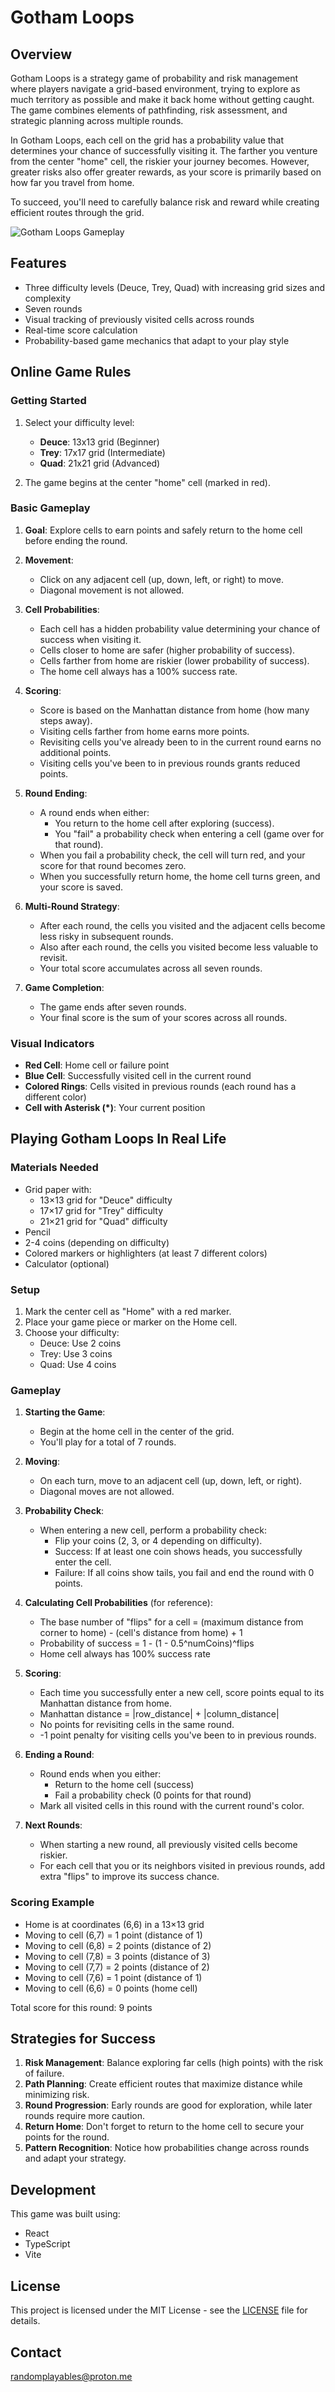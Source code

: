 # Gotham Loops

## Overview

Gotham Loops is a strategy game of probability and risk management where players navigate a grid-based environment, trying to explore as much territory as possible and make it back home without getting caught. The game combines elements of pathfinding, risk assessment, and strategic planning across multiple rounds.

In Gotham Loops, each cell on the grid has a probability value that determines your chance of successfully visiting it. The farther you venture from the center "home" cell, the riskier your journey becomes. However, greater risks also offer greater rewards, as your score is primarily based on how far you travel from home.

To succeed, you'll need to carefully balance risk and reward while creating efficient routes through the grid.

![Gotham Loops Gameplay](https://placeholder-for-game-screenshot.png)

## Features

- Three difficulty levels (Deuce, Trey, Quad) with increasing grid sizes and complexity
- Seven rounds
- Visual tracking of previously visited cells across rounds
- Real-time score calculation
- Probability-based game mechanics that adapt to your play style

## Online Game Rules

### Getting Started

1. Select your difficulty level:
   - **Deuce**: 13x13 grid (Beginner)
   - **Trey**: 17x17 grid (Intermediate)
   - **Quad**: 21x21 grid (Advanced)

2. The game begins at the center "home" cell (marked in red).

### Basic Gameplay

1. **Goal**: Explore cells to earn points and safely return to the home cell before ending the round.

2. **Movement**:
   - Click on any adjacent cell (up, down, left, or right) to move.
   - Diagonal movement is not allowed.
   
3. **Cell Probabilities**:
   - Each cell has a hidden probability value determining your chance of success when visiting it.
   - Cells closer to home are safer (higher probability of success).
   - Cells farther from home are riskier (lower probability of success).
   - The home cell always has a 100% success rate.

4. **Scoring**:
   - Score is based on the Manhattan distance from home (how many steps away).
   - Visiting cells farther from home earns more points.
   - Revisiting cells you've already been to in the current round earns no additional points.
   - Visiting cells you've been to in previous rounds grants reduced points.

5. **Round Ending**:
   - A round ends when either:
     - You return to the home cell after exploring (success).
     - You "fail" a probability check when entering a cell (game over for that round).
   - When you fail a probability check, the cell will turn red, and your score for that round becomes zero.
   - When you successfully return home, the home cell turns green, and your score is saved.

6. **Multi-Round Strategy**:
   - After each round, the cells you visited and the adjacent cells become less risky in subsequent rounds.
   - Also after each round, the cells you visited become less valuable to revisit.
   - Your total score accumulates across all seven rounds.

7. **Game Completion**:
   - The game ends after seven rounds.
   - Your final score is the sum of your scores across all rounds.

### Visual Indicators

- **Red Cell**: Home cell or failure point
- **Blue Cell**: Successfully visited cell in the current round
- **Colored Rings**: Cells visited in previous rounds (each round has a different color)
- **Cell with Asterisk (*)**: Your current position

## Playing Gotham Loops In Real Life

### Materials Needed

- Grid paper with:
  - 13×13 grid for "Deuce" difficulty
  - 17×17 grid for "Trey" difficulty
  - 21×21 grid for "Quad" difficulty
- Pencil
- 2-4 coins (depending on difficulty)
- Colored markers or highlighters (at least 7 different colors)
- Calculator (optional)

### Setup

1. Mark the center cell as "Home" with a red marker.
2. Place your game piece or marker on the Home cell.
3. Choose your difficulty:
   - Deuce: Use 2 coins
   - Trey: Use 3 coins
   - Quad: Use 4 coins

### Gameplay

1. **Starting the Game**:
   - Begin at the home cell in the center of the grid.
   - You'll play for a total of 7 rounds.

2. **Moving**:
   - On each turn, move to an adjacent cell (up, down, left, or right).
   - Diagonal moves are not allowed.

3. **Probability Check**:
   - When entering a new cell, perform a probability check:
     - Flip your coins (2, 3, or 4 depending on difficulty).
     - Success: If at least one coin shows heads, you successfully enter the cell.
     - Failure: If all coins show tails, you fail and end the round with 0 points.
   
4. **Calculating Cell Probabilities** (for reference):
   - The base number of "flips" for a cell = (maximum distance from corner to home) - (cell's distance from home) + 1
   - Probability of success = 1 - (1 - 0.5^numCoins)^flips
   - Home cell always has 100% success rate

5. **Scoring**:
   - Each time you successfully enter a new cell, score points equal to its Manhattan distance from home.
   - Manhattan distance = |row_distance| + |column_distance|
   - No points for revisiting cells in the same round.
   - -1 point penalty for visiting cells you've been to in previous rounds.

6. **Ending a Round**:
   - Round ends when you either:
     - Return to the home cell (success)
     - Fail a probability check (0 points for that round)
   - Mark all visited cells in this round with the current round's color.

7. **Next Rounds**:
   - When starting a new round, all previously visited cells become riskier.
   - For each cell that you or its neighbors visited in previous rounds, add extra "flips" to improve its success chance.

### Scoring Example

- Home is at coordinates (6,6) in a 13×13 grid
- Moving to cell (6,7) = 1 point (distance of 1)
- Moving to cell (6,8) = 2 points (distance of 2)
- Moving to cell (7,8) = 3 points (distance of 3)
- Moving to cell (7,7) = 2 points (distance of 2)
- Moving to cell (7,6) = 1 point (distance of 1)
- Moving to cell (6,6) = 0 points (home cell)

Total score for this round: 9 points

## Strategies for Success

1. **Risk Management**: Balance exploring far cells (high points) with the risk of failure.
2. **Path Planning**: Create efficient routes that maximize distance while minimizing risk.
3. **Round Progression**: Early rounds are good for exploration, while later rounds require more caution.
4. **Return Home**: Don't forget to return to the home cell to secure your points for the round.
5. **Pattern Recognition**: Notice how probabilities change across rounds and adapt your strategy.

## Development

This game was built using:
- React
- TypeScript
- Vite

## License

This project is licensed under the MIT License - see the [LICENSE](LICENSE) file for details.

## Contact

randomplayables@proton.me
